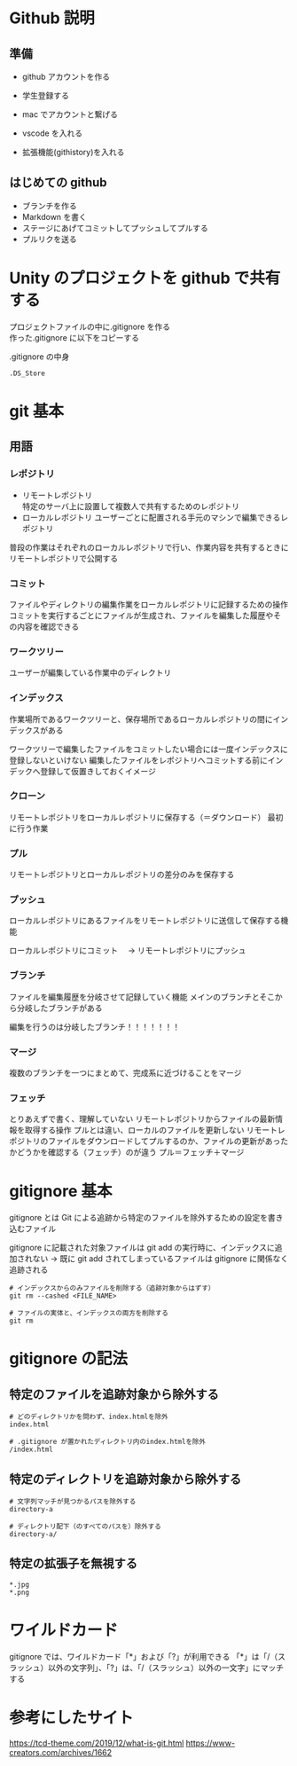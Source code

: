 # Github 説明

## 準備

- github アカウントを作る
- 学生登録する
- mac でアカウントと繋げる

- vscode を入れる
- 拡張機能(githistory)を入れる

## はじめての github

- ブランチを作る
- Markdown を書く
- ステージにあげてコミットしてプッシュしてプルする
- プルリクを送る

# Unity のプロジェクトを github で共有する

プロジェクトファイルの中に.gitignore を作る  
作った.gitignore に以下をコピーする

.gitignore の中身

```
.DS_Store
```

# git 基本

## 用語

### レポジトリ

- リモートレポジトリ  
   特定のサーバ上に設置して複数人で共有するためのレポジトリ
- ローカルレポジトリ
  ユーザーごとに配置される手元のマシンで編集できるレポジトリ

普段の作業はそれぞれのローカルレポジトリで行い、作業内容を共有するときにリモートレポジトリで公開する

### コミット

ファイルやディレクトリの編集作業をローカルレポジトリに記録するための操作
コミットを実行するごとにファイルが生成され、ファイルを編集した履歴やその内容を確認できる

### ワークツリー

ユーザーが編集している作業中のディレクトリ

### インデックス

作業場所であるワークツリーと、保存場所であるローカルレポジトリの間にインデックスがある

ワークツリーで編集したファイルをコミットしたい場合には一度インデックスに登録しないといけない
編集したファイルをレポジトリへコミットする前にインデックへ登録して仮置きしておくイメージ

### クローン

リモートレポジトリをローカルレポジトリに保存する（＝ダウンロード）
最初に行う作業

### プル

リモートレポジトリとローカルレポジトリの差分のみを保存する

### プッシュ

ローカルレポジトリにあるファイルをリモートレポジトリに送信して保存する機能

ローカルレポジトリにコミット　 → リモートレポジトリにプッシュ

### ブランチ

ファイルを編集履歴を分岐させて記録していく機能
メインのブランチとそこから分岐したブランチがある

編集を行うのは分岐したブランチ！！！！！！！

### マージ

複数のブランチを一つにまとめて、完成系に近づけることをマージ

### フェッチ

とりあえずで書く、理解していない
リモートレポジトリからファイルの最新情報を取得する操作
プルとは違い、ローカルのファイルを更新しない
リモートレポジトリのファイルをダウンロードしてプルするのか、ファイルの更新があったかどうかを確認する（フェッチ）のが違う
プル＝フェッチ＋マージ

# gitignore 基本

gitignore とは Git による追跡から特定のファイルを除外するための設定を書き込むファイル

gitignore に記載された対象ファイルは git add の実行時に、インデックスに追加されない
→ 既に git add されてしまっているファイルは gitignore に関係なく追跡される

```
# インデックスからのみファイルを削除する（追跡対象からはずす）
git rm --cashed <FILE_NAME>

# ファイルの実体と、インデックスの両方を削除する
git rm
```

# gitignore の記法

## 特定のファイルを追跡対象から除外する

```
# どのディレクトリかを問わず、index.htmlを除外
index.html

# .gitignore が置かれたディレクトリ内のindex.htmlを除外
/index.html
```

## 特定のディレクトリを追跡対象から除外する

```
# 文字列マッチが見つかるパスを除外する
directory-a

# ディレクトリ配下（のすべてのパスを）除外する
directory-a/
```

## 特定の拡張子を無視する

```
*.jpg
*.png
```

# ワイルドカード

gitignore では、ワイルドカード「\*」および「?」が利用できる
「\*」は「/（スラッシュ）以外の文字列」、「?」は、「/（スラッシュ）以外の一文字」にマッチする

# 参考にしたサイト

https://tcd-theme.com/2019/12/what-is-git.html
https://www-creators.com/archives/1662
